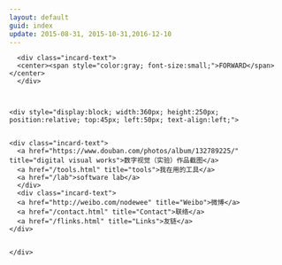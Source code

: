 ```yaml
---
layout: default
guid: index
update: 2015-08-31, 2015-10-31,2016-12-10
---
```


<div id="card01" class="card">


      <div class="incard-text">
      <center><span style="color:gray; font-size:small;">FORWARD</span></center>
      </div>



    <div style="display:block; width:360px; height:250px; position:relative; top:45px; left:50px; text-align:left;">


    <div class="incard-text">
      <a href="https://www.douban.com/photos/album/132789225/" title="digital visual works">数字视觉（实验）作品截图</a>
      <a href="/tools.html" title="tools">我在用的工具</a>
      <a href="/lab">software lab</a>
      </div>
      <div class="incard-text">
      <a href="http://weibo.com/nodewee" title="Weibo">微博</a>
      <a href="/contact.html" title="Contact">联络</a>
      <a href="/flinks.html" title="Links">友链</a>
    </div>

      
    </div>
</div>
